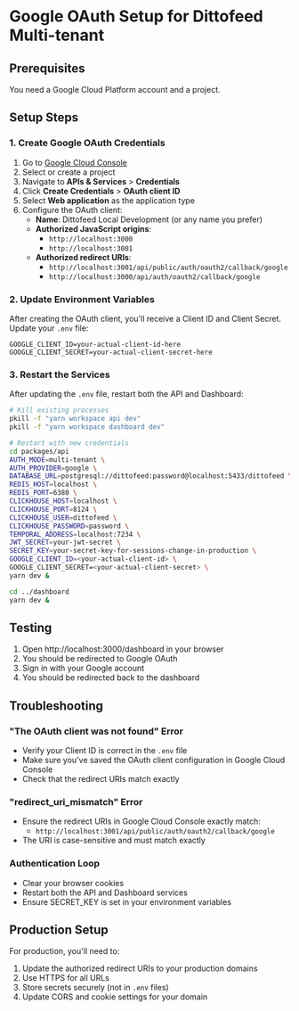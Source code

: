 # Google OAuth Setup for Dittofeed Multi-tenant

## Prerequisites
You need a Google Cloud Platform account and a project.

## Setup Steps

### 1. Create Google OAuth Credentials

1. Go to [Google Cloud Console](https://console.cloud.google.com/)
2. Select or create a project
3. Navigate to **APIs & Services** > **Credentials**
4. Click **Create Credentials** > **OAuth client ID**
5. Select **Web application** as the application type
6. Configure the OAuth client:
   - **Name**: Dittofeed Local Development (or any name you prefer)
   - **Authorized JavaScript origins**:
     - `http://localhost:3000`
     - `http://localhost:3001`
   - **Authorized redirect URIs**:
     - `http://localhost:3001/api/public/auth/oauth2/callback/google`
     - `http://localhost:3000/api/auth/oauth2/callback/google`

### 2. Update Environment Variables

After creating the OAuth client, you'll receive a Client ID and Client Secret. Update your `.env` file:

```env
GOOGLE_CLIENT_ID=your-actual-client-id-here
GOOGLE_CLIENT_SECRET=your-actual-client-secret-here
```

### 3. Restart the Services

After updating the `.env` file, restart both the API and Dashboard:

```bash
# Kill existing processes
pkill -f "yarn workspace api dev"
pkill -f "yarn workspace dashboard dev"

# Restart with new credentials
cd packages/api
AUTH_MODE=multi-tenant \
AUTH_PROVIDER=google \
DATABASE_URL=postgresql://dittofeed:password@localhost:5433/dittofeed \
REDIS_HOST=localhost \
REDIS_PORT=6380 \
CLICKHOUSE_HOST=localhost \
CLICKHOUSE_PORT=8124 \
CLICKHOUSE_USER=dittofeed \
CLICKHOUSE_PASSWORD=password \
TEMPORAL_ADDRESS=localhost:7234 \
JWT_SECRET=your-jwt-secret \
SECRET_KEY=your-secret-key-for-sessions-change-in-production \
GOOGLE_CLIENT_ID=<your-actual-client-id> \
GOOGLE_CLIENT_SECRET=<your-actual-client-secret> \
yarn dev &

cd ../dashboard
yarn dev &
```

## Testing

1. Open http://localhost:3000/dashboard in your browser
2. You should be redirected to Google OAuth
3. Sign in with your Google account
4. You should be redirected back to the dashboard

## Troubleshooting

### "The OAuth client was not found" Error
- Verify your Client ID is correct in the `.env` file
- Make sure you've saved the OAuth client configuration in Google Cloud Console
- Check that the redirect URIs match exactly

### "redirect_uri_mismatch" Error
- Ensure the redirect URIs in Google Cloud Console exactly match:
  - `http://localhost:3001/api/public/auth/oauth2/callback/google`
- The URI is case-sensitive and must match exactly

### Authentication Loop
- Clear your browser cookies
- Restart both the API and Dashboard services
- Ensure SECRET_KEY is set in your environment variables

## Production Setup

For production, you'll need to:
1. Update the authorized redirect URIs to your production domains
2. Use HTTPS for all URLs
3. Store secrets securely (not in `.env` files)
4. Update CORS and cookie settings for your domain